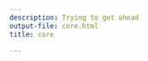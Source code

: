 ```yaml
---
description: Trying to get ahead
output-file: core.html
title: core

---
```



<!-- WARNING: THIS FILE WAS AUTOGENERATED! DO NOT EDIT! -->





